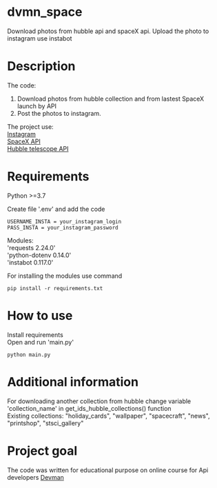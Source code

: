 # dvmn_space
Download photos from hubble api and spaceX api. Upload the photo to instagram use instabot


# Description
The code: 
1. Download photos from hubble collection and from lastest SpaceX launch by API
2. Post the photos to instagram.

The project use:  
[Instagram](https://instagram.com)  
[SpaceX API](https://github.com/r-spacex/SpaceX-API)  
[Hubble telescope API](http://hubblesite.org/api/documentation)  


# Requirements
Python >=3.7

Create file '.env' and add the code
```
USERNAME_INSTA = your_instagram_login
PASS_INSTA = your_instagram_password
```

Modules:  
'requests 2.24.0'   
'python-dotenv 0.14.0'  
'instabot 0.117.0'  

For installing the modules use command
```
pip install -r requirements.txt	
```


# How to use

Install requirements  
Open and run 'main.py'
```
python main.py	
```


# Additional information
For downloading another collection from hubble change variable 'collection_name' in get_ids_hubble_collections() function   
Existing collections: "holiday_cards", "wallpaper", "spacecraft", "news", "printshop", "stsci_gallery"

# Project goal

The code was written for educational purpose on online course for Api developers [Devman](http://dvmn.org) 


